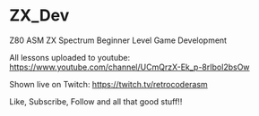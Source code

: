 # ZX_Dev
 Z80 ASM ZX Spectrum Beginner Level Game Development
 
 All lessons uploaded to youtube: https://www.youtube.com/channel/UCmQrzX-Ek_p-8rIbol2bsOw
 
 Shown live on Twitch: https://twitch.tv/retrocoderasm
 
 Like, Subscribe, Follow and all that good stuff!!
